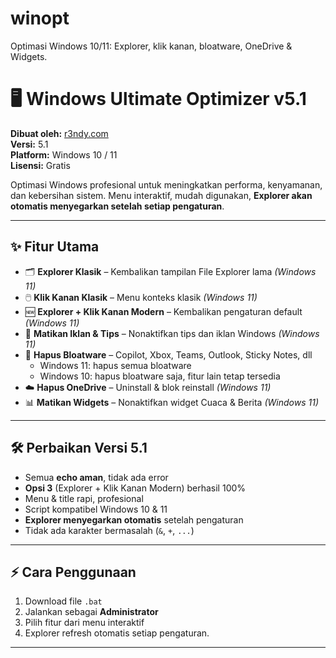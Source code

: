 # winopt
Optimasi Windows 10/11: Explorer, klik kanan, bloatware, OneDrive &amp; Widgets.

# 🖥️ Windows Ultimate Optimizer v5.1

**Dibuat oleh:** [r3ndy.com](https://r3ndy.com)  
**Versi:** 5.1  
**Platform:** Windows 10 / 11  
**Lisensi:** Gratis  

Optimasi Windows profesional untuk meningkatkan performa, kenyamanan, dan kebersihan sistem. Menu interaktif, mudah digunakan, **Explorer akan otomatis menyegarkan setelah setiap pengaturan**.  

---

## ✨ Fitur Utama

- 🗂️ **Explorer Klasik** – Kembalikan tampilan File Explorer lama *(Windows 11)*  
- 🖱️ **Klik Kanan Klasik** – Menu konteks klasik *(Windows 11)*  
- 🆕 **Explorer + Klik Kanan Modern** – Kembalikan pengaturan default *(Windows 11)*  
- 🚫 **Matikan Iklan & Tips** – Nonaktifkan tips dan iklan Windows *(Windows 11)*  
- 🧹 **Hapus Bloatware** – Copilot, Xbox, Teams, Outlook, Sticky Notes, dll  
  - Windows 11: hapus semua bloatware  
  - Windows 10: hapus bloatware saja, fitur lain tetap tersedia  
- ☁️ **Hapus OneDrive** – Uninstall & blok reinstall *(Windows 11)*  
- 📊 **Matikan Widgets** – Nonaktifkan widget Cuaca & Berita *(Windows 11)*  

---

## 🛠️ Perbaikan Versi 5.1

- Semua **echo aman**, tidak ada error  
- **Opsi 3** (Explorer + Klik Kanan Modern) berhasil 100%  
- Menu & title rapi, profesional  
- Script kompatibel Windows 10 & 11  
- **Explorer menyegarkan otomatis** setelah pengaturan  
- Tidak ada karakter bermasalah (`&`, `+`, `...`)  

---

## ⚡ Cara Penggunaan

1. Download file `.bat`  
2. Jalankan sebagai **Administrator**  
3. Pilih fitur dari menu interaktif  
4. Explorer refresh otomatis setiap pengaturan.  

---

